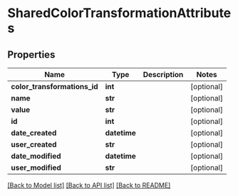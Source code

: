 # SharedColorTransformationAttributes

## Properties
Name | Type | Description | Notes
------------ | ------------- | ------------- | -------------
**color_transformations_id** | **int** |  | [optional] 
**name** | **str** |  | [optional] 
**value** | **str** |  | [optional] 
**id** | **int** |  | [optional] 
**date_created** | **datetime** |  | [optional] 
**user_created** | **str** |  | [optional] 
**date_modified** | **datetime** |  | [optional] 
**user_modified** | **str** |  | [optional] 

[[Back to Model list]](../README.md#documentation-for-models) [[Back to API list]](../README.md#documentation-for-api-endpoints) [[Back to README]](../README.md)


